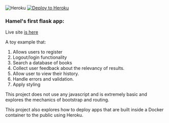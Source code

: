 ![Heroku](https://heroku-badge.herokuapp.com/?app=radiant-beach-43865) [![Deploy to Heroku](https://www.herokucdn.com/deploy/button.png)](https://heroku.com/deploy)


### Hamel's first flask app: 

Live site [is here](http://radiant-beach-43865.herokuapp.com/)

A toy example that:

1. Allows users to register
2. Logout/login functionality
3. Search a database of books
4. Collect user feedback about the relevancy of results.
5. Allow user to view their history.
6. Handle errors and validation.
7. Apply styling

This project does not use any javascript and is extremely basic and explores the mechanics of bootstrap and routing.  

This project also explores how to deploy apps that are built inside a Docker container to the public using Heroku.
